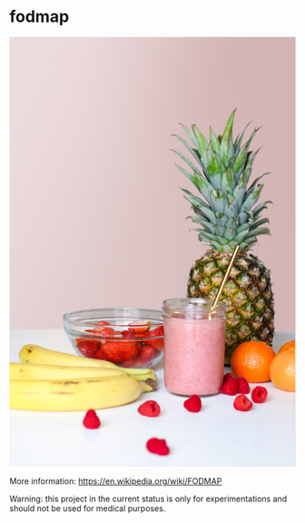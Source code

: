 # fodmap

![Photo by Element5 Digital on Unsplash =250x](assets/element5-digital-500009-unsplash.jpg)

More information: https://en.wikipedia.org/wiki/FODMAP

Warning: this project in the current status is only for experimentations and should not be used for medical purposes.
